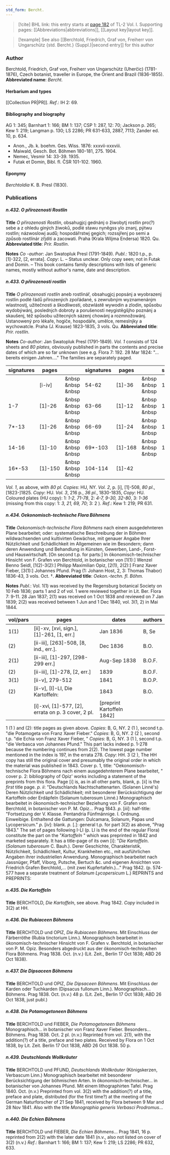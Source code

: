 ```yaml
---
std_form: Bercht.
---
```


> [!cite] BHL link: this entry starts at [page 182](https://www.biodiversitylibrary.org/page/33120313) of TL-2 Vol. I.
> Supporting pages: [[Abbreviations|abbreviations]], [[Layout key|layout key]].

> [!example] See also [[Berchtold, Friedrich, Graf von, Freiherr von Ungarschütz {std. Bercht.} (Suppl.)|second entry]] for this author

### Author

Berchtold, Friedrich, Graf von, Freiherr von Ungarschütz (Uherčic) (1781-1876), Czech botanist, traveller in Europe, the Orient and Brazil (1836-1855). 
**Abbreviated name**: *Bercht.*

#### Herbarium and types

[[Collection PR|PR]].
*Ref*.: IH 2: 69.

#### Bibliography and biography

AG 1: 345; Barnhart 1: 166; BM 1: 137; CSP 1: 287, 12: 70; Jackson p. 265; Kew 1: 219; Langman p. 130; LS 2286; PR 631-633, 2887, 7113; Zander ed. 10, p. 634.
- Anon., Jb. k. boehm. Ges. Wiss. 1876: xxxvii-xxxviii.
- Maiwald, Gesch. Bot. Böhmen 180-181, 275. 1904.
- Nemec, Vesmir 14: 33-39. 1935.
- Futak et Domin, Bibl. fl. ČSR 101-102. 1960.

#### Eponymy

*Berchtoldia* K. B. Presl (1830).

### Publications

##### n.432. O přirozenosti Rostlin

**Title**
*O přirozenosti Rostlin*, obsahugjcj gednánj o žiwobytj rostlin pro(?) sebe a z ohledu giných žiwoků, podlé stawu nynĕgss ylo znanj, pýtwu rostlin; názwoslowj audů; hospodářrstwj gegich; rozssjřenj po semi a způsob rostlinár zřjditi a zacowati. Praha (Krala Wiljma Endersa) 1820. Qu.
**Abbreviated title**: *Prir. Rostlin*.

**Notes**
*Co* -*author*: Jan Swatopluk Presl (1791-1849).
*Publ*.: 1820 t.p., p. \[1\]-322, \[2, errata\]. *Copy*: L. – Status unclear. Only copy seen; not in Futak and Domin. – This book contains family descriptions with lists of generic names, mostly without author's name, date and description.

##### n.433. O přirozenosti rostlin

**Title**
*O přirozenosti rostlin* aneb rostlinář, obsahugjcj popsánj a wyobrazenj rostlin podlé řádů přirozených zpořádané, s zewrubným wyznamenánjm wlastnostj, užitečnosti a škodliwosti, obzwlástĕ wywodin a zlodin, spůsobu wydobýwánj, poslednjch dobroty a porušenosti neygistĕgšjho poznánj a skaušenj, též spůsobu užitecných sázenj chowánj a rozmnožowánj. Ustanowený pro lékaře, hogiče, hospodáře, umĕlce, remeslnjky a wychowatcle. Praha (J. Krause) 1823-1835, 3 vols. Qu.
**Abbreviated title**: *Prir. rostlin*.

**Notes**
*Co-author*: Jan Swatopluk Presl (1791-1849).
*Vol. 1* consists of 124 sheets and *80 plates*, obviously published in parts the contents and precise dates of which are so far unknown (see e.g. Flora 7: 192. 28 Mar 1824: "... bereits einigen Jahren...." The families are separately paged.

|signatures	|pages	| |signatures	|pages	| |signatures	|pages|
|---	|---	|---	|---	|---	|---	|---	|---	|
|	|\[i-iv\]	| &nbsp &nbsp &nbsp|54-62	|\[1\]-36	| &nbsp &nbsp &nbsp|115-116	|\[1\]-6|
|1-7	|\[1\]-26	| &nbsp &nbsp &nbsp|63-66	|\[1\]-12	| &nbsp &nbsp &nbsp|116-120	|\[1\]-18|
|7\*-13	|\[1\]-26	| &nbsp &nbsp &nbsp|66-69	|\[1\]-24	| &nbsp &nbsp &nbsp|121	|\[1\]-4|
|14-16	|\[1\]-10	| &nbsp &nbsp &nbsp|69\*-103	|\[1\]-168	| &nbsp &nbsp &nbsp|122-124	|\[1\]-12|
|16\*-53	|\[1\]-150	| &nbsp &nbsp &nbsp|104-114	|\[1\]-42|

*Vol. 1*, as above, with *80 pl. Copies*: HU, NY.
*Vol. 2*, p. \[i\], \[1\]-508, *80 pl*., \[1823-\]1825. *Copy*: HU.
*Vol. 3*, 216 p., *36 pl*., 1830-1835, *Copy*: HU.
Coloured plates (HU copy): 1: *1-2, 71-78*, 2: *4-7, 9-30, 32-80*, 3: *1-36* (missing from this copy: 1: *3, 21, 69, 70*; 3: 2 ).
*Ref*.: Kew 1: 219; PR 631.

##### n.434. Oekonomisch-technische Flora Böhmens

**Title**
*Oekonomisch-technische Flora Böhmens* nach einem ausgedehnteren Plane bearbeitet; oder: systematische Beschreibung der in Böhmen wildwachsenden und kultivirten Gewächse, mit genauer Angabe Ihrer Nützlichkeit und Schädlichkeit im Allgemeinen wie im Besondern; dann deren Anwendung und Behandlung in Künsten, Gewerben, Land-, Forst- und Hauswirtschaft. \[On second t.p. for parts:\] In ökonomisch-technischer Hinsicht von F. Grafen von Berchtold, in botanischer von \[1(1):\] Wenzel Benno Seidl, \[1(2)-3(2):\] Philipp Maximilian Opiz, \[2(1), 2(2):\] Franz Xaver Fieber, \[3(1):\] Johannes Pfund. Prag (1: Johann Host, 2, 3: Thomas Thabor) 1836-43, 3 vols. Oct. †.
**Abbreviated title**: *Oekon.-techn. fl. Böhm.*

**Notes**
*Publ*.: Vol. 1(1) was received by the Regensburg botanical Society on 10 Feb 1836; parts 1 and 2 of vol. 1 were reviewed together in Lit. Ber. Flora 7: 9-11. 28 Jan 1837; 2(1) was received on 1 Oct 1838 and reviewed on 7 Jan 1839; 2(2) was received between 1 Jun and 1 Dec 1840, vol. 3(1, 2) in Mai 1844.

|vol/pars	|pages	|dates	|authors|
|---	|---	|---	|---	|
|1(1)	|\[ii\]-xv, \[xvi, sign.\], \[1\]-261, \[1, err.\]	|Jan 1836	|B, Se|
|(2)	|\[ii-iii\], \[263\]-508, \[8, ind., err.\].	|Dec 1836	|B.O.|
|2(1)	|\[ii-iii\], \[1\]-297, \[298-299 err.\]	|Aug-Sep 1838	|B.O.F.|
|(2)	|\[ii-iii\], \[1\]-278, \[2, err.\]	|1839	|B.O.F.|
|3(1)	|\[ii-v\], 279-512	|1841	|B.O.P.|
|(2)	|\[ii-v\], \[I\]-LI, Die Kartoffeln:	|1843	|B.O.|
|	|\[i\]-xvi, \[1\]-577, \[2\], errata on p. 3 cover, 2 pl.	|\[preprint Kartoffeln 1842\]|

1 (1 ) and (2): title pages as given above. *Copies*: B, G, NY.
2 (1 ), second t.p. "die Potamogeta von Franz Xaver Fieber." *Copies*: B, G, NY.
2 (2 ), second t.p. "die Echia von Franz Xaver Fieber, " *Copies*: B, G, NY.
3 (1 ), second t.p. "die Verbasca von Johannes Pfund." This part lacks indeed p. 1-278 because the numbering continues from 2(2). The lowest page number mentioned in the index is 197, in the errata 278. *Copy*: HH.
3 (2 ), The HH copy has still the original cover and presumably the original order in which the material was published in 1843. Cover p. 1, title: "Oekonomisch-technische Flora Böhmens nach einem ausgedehnterem Plane bearbeitet, " cover p. 2: bibliography of Opiz' works including a statement of the preprints from this flora. Page \[i\] is, as in all other parts, blank, p. \[ii\] is the *first* title page.
*p. ii*: "Deutschlands Nachtschattenarten. (Solanen Linné's) Deren Nützlichkeit und Schädlichkeit; mit besonderer Berücksichtigung der Kartoffeln oder Erdäpfeln (Solanum tuberosum Linné.) Monographisch bearbeitet in ökonomisch-technischer Beziehung von F. Grafen von Berchtold, in botanischer von P. M. Opiz... Prag 1843.
*p*. \[*iii*\]: half-title: "Fortsetzung der V. Klasse. Pentandria Fünfmännige. I. Ordnung. Einweibige. Enthaltend die Gattungen: Dulcamara, Solanum, Papas und Lycopersicum."
*p*. \[*iv*\]: blank.
*p*. \[.\]: general t.p. for part 3(2) as above, "Prag 1843."
The set of pages following I-LI (p. LI is the end of the regular Flora) constitute the part on the "*Kartoffeln* " which was preprinted in 1842 and marketed separately. It has a title-page of its own \[i\]: "*Die Kartoffeln*. (*Solanum tuberosum* C. Bauh.). Derer Geschichte, Charakteristik, Nützlichkeit, Schädlichkeit, Kultur, Krankheiten etc., mit ausführlichen Angaben ihrer industriellen Anwendung. Monographisch bearbeitet nach Jassnüger, Pfaff, Viborg, Putsche, Bertuch &c. und eigenen Ansichten von Friedrich Grafen Berchtold,... (mit zwei Kupfertafeln.)..." Prag 1842. (p. 574-577 have a separate treatment of *Solanum Lycopersicum* L.)
REPRINTS and PREPRINTS:

##### n.435. Die Kartoffeln

**Title**
BERCHTOLD, *Die Kartoffeln*, see above. Prag 1842. *Copy* included in 3(2) at HH.

##### n.436. Die Rubiaceen Böhmens

**Title**
BERCHTOLD und OPIZ, *Die Rubiaceen Böhmens*. Mit Einschluss der Färberröthe (Rubia tinctorium Linn.). Monographisch bearbeitet in ökonomisch-technischer Hinsicht von F. Grafen v. Berchtold, in botanischer von P. M. Opiz. Besonders abgedruckt aus der ökonomisch-technischen Flora Böhmens. Prag 1838. Oct. (n.v.) (Lit. Zeit., Berlin 17 Oct 1838; ABD 26 Oct 1838).

##### n.437. Die Dipsaceen Böhmens

**Title**
BERCHTOLD und OPIZ, *Die Dipsaceen Böhmens*. Mit Einschluss der Karden oder Tuchkarden (Dipsacus fullonum Linn.). Monographisch... Böhmens. Prag 1838. Oct. (n.v.) 48 p. (Lit. Zeit., Berlin 17 Oct 1838; ABD 26 Oct 1838, just publ.)

##### n.438. Die Potamogetoneen Böhmens

**Title**
BERCHTOLD und FIEBER, *Die Potamogetoneen Böhmens* Monographisch... in botanischer von Franz Xaver Fieber. Besonders... Böhmens. Prag 1838. Oct. 2 pl. (n.v.) Reprinted from vol. 2(1), with the addition(?) of a title, preface and two plates. Received by Flora on 1 Oct 1838, by Lit. Zeit. Berlin 17 Oct 1838, ABD 26 Oct 1838. 50 p.

##### n.439. Deutschlands Wollkräuter

**Title**
BERCHTOLD und PFUND, *Deutschlands Wollkräuter* (Königskerzen, Verbascum Linn.) Monographisch bearbeitet mit besonderer Berücksichtigung der böhmischen Arten. In ökonomisch-technischer... in botanischer von Johannes Pfund. Mit einem lithographirten Tafel. Prag 1840. Oct. (n.v.) Preprinted from vol. 3(2) with the addition(?) of a title, preface and plate, distributed (for the first time?) at the meeting of the German Naturforscher of 21 Sep 1841, received by Flora between 9 Mar and 28 Nov 1841. Also with the title *Monographia generis Verbasci Prodromus*...

##### n.440. Die Echien Böhmens

**Title**
BERCHTOLD und FIEBER, *Die Echien Böhmens*... Prag 1841, 16 p. reprinted from 2(2) with the later date 1841 (n.v., also not listed on cover of 3(2) (n.v.)
*Ref*.: Barnhart 1: 166; BM 1: 137; Kew 1: 219; LS 2286; PR 632, 633.
